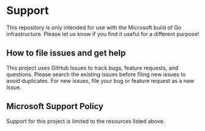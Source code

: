 # Support

This repository is only intended for use with the Microsoft build of Go infrastructure.
Please let us know if you find it useful for a different purpose!

## How to file issues and get help

This project uses GitHub Issues to track bugs, feature requests, and questions.
Please search the existing issues before filing new issues to avoid duplicates.
For new issues, file your bug or feature request as a new Issue.

## Microsoft Support Policy

Support for this project is limited to the resources listed above.
